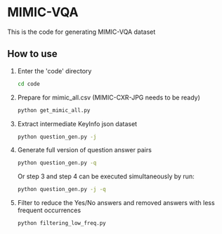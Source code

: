 # MIMIC-VQA
This is the code for generating MIMIC-VQA dataset

## How to use
1. Enter the 'code' directory
    ```bash
    cd code
    ```
2. Prepare for mimic_all.csv (MIMIC-CXR-JPG needs to be ready)
    ```bash
    python get_mimic_all.py
    ```
3. Extract intermediate KeyInfo json dataset
    ```bash
    python question_gen.py -j
    ```
4. Generate full version of question answer pairs
    ```bash
    python question_gen.py -q
    ```

    Or step 3 and step 4 can be executed simultaneously by run:
    ```bash
    python question_gen.py -j -q
    ```
5. Filter to reduce the Yes/No answers and removed answers with less frequent occurrences
    ```bash
    python filtering_low_freq.py
    ```